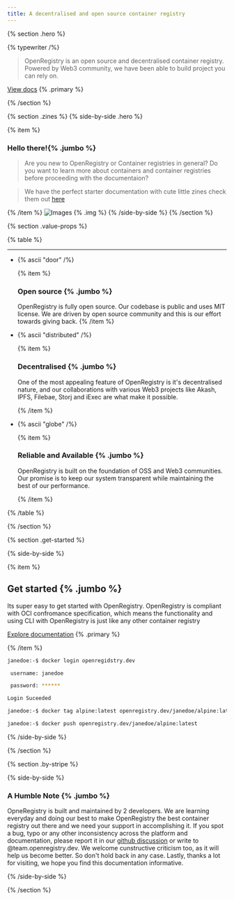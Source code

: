 ```yaml
---
title: A decentralised and open source container registry
---
```


{% section .hero %}

{% typewriter /%}

> OpenRegistry is an open source and decentralised container registry. Powered by Web3 community, we have been able to build
> project you can rely on.

[View docs](/docs/getting-started) {% .primary %}

{% /section %}

{% section .zines %}
{% side-by-side .hero %}

{% item %}

### Hello there!{% .jumbo %}

> Are you new to OpenRegistry or Container registries in general?
> Do you want to learn more about containers and container registries before proceeding with the documentaion?

> We have the perfect starter documentation with cute little zines check them out
> [here]()

{% /item %}
![Images](/images/zine-docs.svg) {% .img %}
{% /side-by-side %}
{% /section %}

{% section .value-props %}

{% table %}

---

- {% ascii "door" /%}

  {% item %}

  ### Open source {% .jumbo %}

  OpenRegistry is fully open source. Our codebase is public and uses MIT license.
  We are driven by open source community and this is our effort towards giving back.
  {% /item %}

- {% ascii "distributed" /%}

  {% item %}

  ### Decentralised {% .jumbo %}

  One of the most appealing feature of OpenRegistry is it's decentralised nature,
  and our collaborations with various Web3 projects like Akash, IPFS, Filebae, Storj and iExec
  are what make it possible.

  {% /item %}

- {% ascii "globe" /%}

  {% item %}

  ### Reliable and Available {% .jumbo %}

  OpenRegistry is built on the foundation of OSS and Web3 communities. Our promise is to keep our system transparent while maintaining
  the best of our performance.

  {% /item %}

{% /table %}

{% /section %}

{% section .get-started %}

{% side-by-side %}

{% item %}

## Get started {% .jumbo %}

Its super easy to get started with OpenRegistry. OpenRegistry is compliant with OCI confromance specification,
which means the functionality and using CLI with OpenRegistry is just like any other container registry

[Explore documentation](/docs/getting-started) {% .primary %}

{% /item %}

```bash
janedoe:-$ docker login openregidstry.dev

 username: janedoe

 password: ******

Login Suceeded

janedoe:-$ docker tag alpine:latest openregistry.dev/janedoe/alpine:latest

janedoe:-$ docker push openregistry.dev/janedoe/alpine:latest
```

{% /side-by-side %}

{% /section %}

{% section .by-stripe %}

{% side-by-side %}

### A Humble Note {% .jumbo %}

OpneRegistry is built and maintained by 2 developers. We are learning everyday and doing our best to make OpenRegistry the best container registry out there and
we need your support in accomplishing it. If you spot a bug, typo or any other inconsistency across the platform and documentation,
please report it in our [github discussion](https://github.com/containerish/OpenRegistry/discussions/137) or write to @team.openregistry.dev.
We welcome cunstructive criticism too, as it will help us become better. So don't hold back in any case. Lastly, thanks a lot for visiting, we hope you find this documentation informative.

{% /side-by-side %}

{% /section %}
